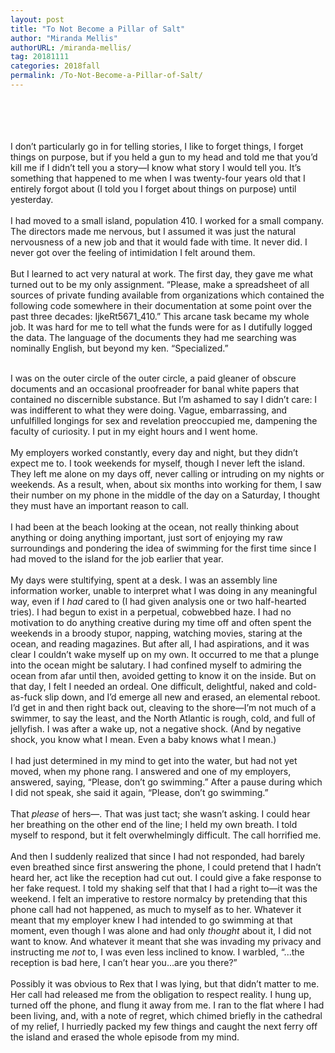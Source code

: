 ```yaml
---
layout: post
title: "To Not Become a Pillar of Salt"
author: "Miranda Mellis"
authorURL: /miranda-mellis/
tag: 20181111
categories: 2018fall
permalink: /To-Not-Become-a-Pillar-of-Salt/
---
```


<br><br>
<br><br>
I don’t particularly go in for telling stories, I like to forget things, I forget things on purpose, but if you held a gun to my head and told me that you’d kill me if I didn’t tell you a story—I know what story I would tell you. It’s something that happened to me when I was twenty-four years old that I entirely forgot about (I told you I forget about things on purpose) until yesterday.
<br><br>
I had moved to a small island, population 410. I worked for a small company. The directors made me nervous, but I assumed it was just the natural nervousness of a new job and that it would fade with time. It never did. I never got over the feeling of intimidation I felt around them.
<br><br>
But I learned to act very natural at work. The first day, they gave me what turned out to be my only assignment. “Please, make a spreadsheet of all sources of private funding available from organizations which contained the following code somewhere in their documentation at some point over the past three decades: IjkeRt5671_410.” This arcane task became my whole job. It was hard for me to tell what the funds were for as I dutifully logged the data. The language of the documents they had me searching was nominally English, but beyond my ken. “Specialized.”
<br><br>

I was on the outer circle of the outer circle, a paid gleaner of obscure documents and an occasional proofreader for banal white papers that contained no discernible substance. But I’m ashamed to say I didn’t care: I was indifferent to what they were doing. Vague, embarrassing, and unfulfilled longings for sex and revelation preoccupied me, dampening the faculty of curiosity. I put in my eight hours and I went home.
<br><br>
My employers worked constantly, every day and night, but they didn’t expect me to. I took weekends for myself, though I never left the island. They left me alone on my days off, never calling or intruding on my nights or weekends. As a result, when, about six months into working for them, I saw their number on my phone in the middle of the day on a Saturday, I thought they must have an important reason to call.
<br><br>
I had been at the beach looking at the ocean, not really thinking about anything or doing anything important, just sort of enjoying my raw surroundings and pondering the idea of swimming for the first time since I had moved to the island for the job earlier that year.
<br><br>
My days were stultifying, spent at a desk. I was an assembly line information worker, unable to interpret what I was doing in any meaningful way, even if I _had_ cared to (I had given analysis one or two half-hearted tries). I had begun to exist in a perpetual, cobwebbed haze. I had no motivation to do anything creative during my time off and often spent the weekends in a broody stupor, napping, watching movies, staring at the ocean, and reading magazines. But after all, I had aspirations, and it was clear I couldn’t wake myself up on my own. It occurred to me that a plunge into the ocean might be salutary. I had confined myself to admiring the ocean from afar until then, avoided getting to know it on the inside. But on that day, I felt I needed an ordeal. One difficult, delightful, naked and cold-as-fuck slip down, and I’d emerge all new and erased, an elemental reboot. I’d get in and then right back out, cleaving to the shore—I’m not much of a swimmer, to say the least, and the North Atlantic is rough, cold, and full of jellyfish. I was after a wake up, not a negative shock. (And by negative shock, you know what I mean. Even a baby knows what I mean.)
<br><br>
I had just determined in my mind to get into the water, but had not yet moved, when my phone rang. I answered and one of my employers, answered, saying, “Please, don’t go swimming.” After a pause during which I did not speak, she said it again, “Please, don’t go swimming.”
<br><br>
That _please_ of hers—. That was just tact; she wasn’t asking. I could hear her breathing on the other end of the line; I held my own breath. I told myself to respond, but it felt overwhelmingly difficult. The call horrified me.
<br><br>
And then I suddenly realized that since I had not responded, had barely even breathed since first answering the phone, I could pretend that I hadn’t heard her, act like the reception had cut out. I could give a fake response to her fake request. I told my shaking self that that I had a right to—it was the weekend. I felt an imperative to restore normalcy by pretending that this phone call had not happened, as much to myself as to her. Whatever it meant that my employer knew I had intended to go swimming at that moment, even though I was alone and had only _thought_ about it, I did not want to know. And whatever it meant that she was invading my privacy and instructing me _not_ to, I was even less inclined to know. I warbled, “...the reception is bad here, I can’t hear you...are you there?”
<br><br>
Possibly it was obvious to Rex that I was lying, but that didn’t matter to me. Her call had released me from the obligation to respect reality. I hung up, turned off the phone, and flung it away from me. I ran to the flat where I had been living, and, with a note of regret, which chimed briefly in the cathedral of my relief, I hurriedly packed my few things and caught the next ferry off the island and erased the whole episode from my mind.
